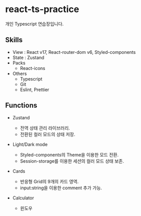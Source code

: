 # react-ts-practice

개인 Typescript 연습장입니다.

## Skills

* View : React v17, React-router-dom v6, Styled-components
* State : Zustand
* Packs 
  - React-icons
* Others
  - Typescript
  - Git
  - Eslint, Prettier

## Functions

* Zustand
  - 전역 상태 관리 라이브러리.
  - 전환된 컬러 모드의 상태 저장.


* Light/Dark mode
  - Styled-components의 Theme을 이용한  모드 전환.
  - Session-storage를 이용한 세션의 컬러 모드 상태 보존.


* Cards
  - 반응형 Grid의 9개의 카드 영역.
  - input:string을 이용한 comment 추가 가능.
  
* Calculator
  - 윈도우 
